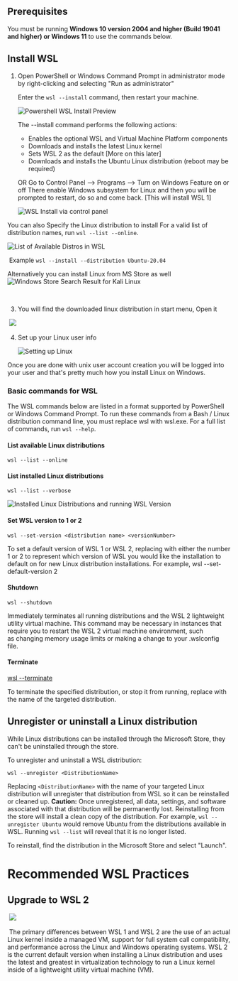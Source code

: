 ## Prerequisites

You must be running **Windows 10 version 2004 and higher (Build 19041 and higher) or Windows 11** to use the commands below. 
​

## Install WSL

1. Open PowerShell or Windows Command Prompt in administrator mode by right-clicking and selecting "Run as administrator"
   
   Enter the `wsl --install` command, then restart your machine.
   
   ![ Powershell WSL Install Preview](https://i.imgur.com/7bogIlh.png)
   
   The --install command performs the following actions:
   
   - Enables the optional WSL and Virtual Machine Platform components
   - Downloads and installs the latest Linux kernel
   - Sets WSL 2 as the default [More on this later]
   - Downloads and installs the Ubuntu Linux distribution (reboot may be required)
   
   OR Go to Control Panel --> Programs --> Turn on Windows Feature on or off
   There enable Windows subsystem for Linux and then you will be prompted to restart, do so and come back. [This will install WSL 1]
   
   ![WSL Install via control panel](https://i.imgur.com/u8F7bXn.png)

You can also Specify the Linux distribution to install
For a valid list of distribution names, run `wsl --list --online`.

![List of Available Distros in WSL](https://i.imgur.com/ZuLnyu5.png)

​
Example `wsl --install --distribution Ubuntu-20.04`

Alternatively you can install Linux from MS Store as well
![Windows Store Search Result for Kali Linux](https://i.imgur.com/bNnwu1g.png)

​

3. You will find the downloaded linux distribution in start menu, Open it

​
![](https://i.imgur.com/S3vRDRk.png)
​

4. Set up your Linux user info
   
   ![Setting up Linux](https://i.imgur.com/Z2BtftU.gif)

Once you are done with unix user account creation you will be logged into your user
and that's pretty much how you install Linux on Windows.

### Basic commands for WSL

The WSL commands below are listed in a format supported by PowerShell or Windows Command Prompt. To run these commands from a Bash / Linux distribution command line, you must replace wsl with wsl.exe. For a full list of commands, run `wsl --help`.

#### List available Linux distributions

`wsl --list --online`

#### List installed Linux distributions

`wsl --list --verbose`

![Installed Linux Distributions and running WSL Version](https://i.imgur.com/rpzdvc4.png)

#### Set WSL version to 1 or 2

`wsl --set-version <distribution name> <versionNumber>`

To set a default version of WSL 1 or WSL 2, replacing <Version> with either the number 1 or 2 to represent which version of WSL you would like the installation to default on for new Linux distribution installations. For example, wsl --set-default-version 2

#### Shutdown

`wsl --shutdown`

Immediately terminates all running distributions and the WSL 2 lightweight utility virtual machine. This command may be necessary in instances that require you to restart the WSL 2 virtual machine environment, such as changing memory usage limits or making a change to your .wslconfig file.

#### Terminate

[wsl --terminate <Distribution Name>]()

To terminate the specified distribution, or stop it from running, replace <Distribution Name> with the name of the targeted distribution.

## Unregister or uninstall a Linux distribution

While Linux distributions can be installed through the Microsoft Store, they can't be uninstalled through the store.

To unregister and uninstall a WSL distribution:

```
wsl --unregister <DistributionName>
```

Replacing `<DistributionName>` with the name of your targeted Linux distribution will unregister that distribution from WSL so it can be reinstalled or cleaned up. **Caution:** Once unregistered, all data, settings, and software associated with that distribution will be permanently lost. Reinstalling from the store will install a clean copy of the distribution. For example, `wsl --unregister Ubuntu` would remove Ubuntu from the distributions available in WSL. Running `wsl --list` will reveal that it is no longer listed.

To reinstall, find the distribution in the Microsoft Store and select "Launch".

# Recommended WSL Practices

## Upgrade to WSL 2

​
![](https://i.imgur.com/wYjXmBt.png)

​
The primary differences between WSL 1 and WSL 2 are the use of an actual Linux kernel inside a managed VM, support for full system call compatibility, and performance across the Linux and Windows operating systems. WSL 2 is the current default version when installing a Linux distribution and uses the latest and greatest in virtualization technology to run a Linux kernel inside of a lightweight utility virtual machine (VM).
